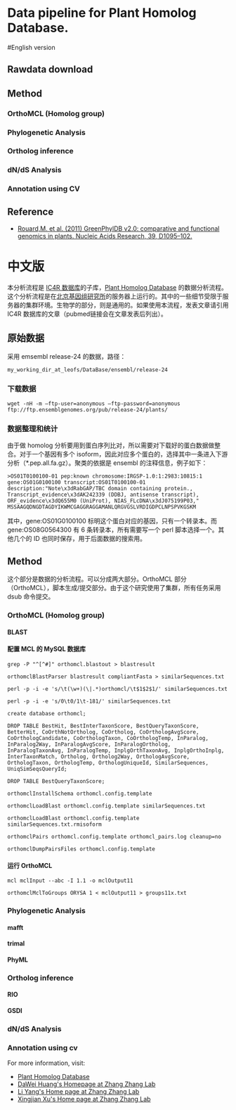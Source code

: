 Data pipeline for Plant Homolog Database.
==========

#English version

## Rawdata download

## Method

### OrthoMCL (Homolog group)

### Phylogenetic Analysis

### Ortholog inference

### dN/dS Analysis

### Annotation using CV

## Reference
* [Rouard,M. et al. (2011) GreenPhylDB v2.0: comparative and functional genomics in plants. Nucleic Acids Research, 39, D1095–102.](http://www.ncbi.nlm.nih.gov/pubmed/?term=20864446)

# 中文版

本分析流程是 [IC4R 数据库](http://www.ic4r.org)的子库，[Plant Homolog Database](http://homolog.ic4r.org) 的数据分析流程。这个分析流程是在[北京基因组研究所](http://www.big.ac.cn)的服务器上运行的。其中的一些细节受限于服务器的集群环境。生物学的部分，则是通用的。如果使用本流程，发表文章请引用 IC4R 数据库的文章（pubmed链接会在文章发表后列出）。

## 原始数据

采用 emsembl release-24 的数据，路径：

`my_working_dir_at_leofs/DataBase/ensembl/release-24`

### 下载数据

`wget -nH -m –ftp-user=anonymous –ftp-password=anonymous ftp://ftp.ensemblgenomes.org/pub/release-24/plants/`

### 数据整理和统计

由于做 homolog 分析要用到蛋白序列比对，所以需要对下载好的蛋白数据做整合。对于一个基因有多个 isoform，因此对应多个蛋白的，选择其中一条进入下游分析（*.pep.all.fa.gz）。聚类的依据是 ensembl 的注释信息，例子如下：

`>OS01T0100100-01 pep:known chromosome:IRGSP-1.0:1:2983:10815:1 gene:OS01G0100100 transcript:OS01T0100100-01 description:"Note\x3dRabGAP/TBC domain containing protein., Transcript_evidence\x3dAK242339 (DDBJ, antisense transcript), ORF_evidence\x3dQ655M0 (UniProt), NIAS_FLcDNA\x3dJ075199P03,"`
`MSSAAGQDNGDTAGDYIKWMCGAGGRAGGAMANLQRGVGSLVRDIGDPCLNPSPVKGSKM`

其中，gene:OS01G0100100 标明这个蛋白对应的基因，只有一个转录本。而 gene:OS08G0564300 有 6 条转录本，所有需要写一个 perl 脚本选择一个。其他几个的 ID 也同时保存，用于后面数据的搜索用。

## Method

这个部分是数据的分析流程。可以分成两大部分。OrthoMCL 部分（OrthoMCL），脚本生成/提交部分。由于这个研究使用了集群，所有任务采用 dsub 命令提交。

### OrthoMCL (Homolog group)

#### BLAST

#### 配置 MCL 的 MySQL 数据库

`grep -P "^[^#]" orthomcl.blastout > blastresult`

`orthomclBlastParser blastresult compliantFasta > similarSequences.txt`

`perl -p -i -e 's/\t(\w+)(\|.*)orthomcl/\t$1$2$1/' similarSequences.txt`

`perl -p -i -e 's/0\t0/1\t-181/' similarSequences.txt`

`create database orthomcl;`

`DROP TABLE BestHit, BestInterTaxonScore, BestQueryTaxonScore, BetterHit, CoOrthNotOrtholog, CoOrtholog, CoOrthologAvgScore, CoOrthologCandidate, CoOrthologTaxon, CoOrthologTemp, InParalog, InParalog2Way, InParalogAvgScore, InParalogOrtholog, InParalogTaxonAvg, InParalogTemp, InplgOrthTaxonAvg, InplgOrthoInplg, InterTaxonMatch, Ortholog, Ortholog2Way, OrthologAvgScore, OrthologTaxon, OrthologTemp, OrthologUniqueId, SimilarSequences, UniqSimSeqsQueryId;`

`DROP TABLE BestQueryTaxonScore;`

`orthomclInstallSchema orthomcl.config.template`

`orthomclLoadBlast orthomcl.config.template similarSequences.txt`

`orthomclLoadBlast orthomcl.config.template similarSequences.txt.rmisoform`

`orthomclPairs orthomcl.config.template orthomcl_pairs.log cleanup=no`

`orthomclDumpPairsFiles orthomcl.config.template`

#### 运行 OrthoMCL

`mcl mclInput --abc -I 1.1 -o mclOutput11`

`orthomclMclToGroups ORYSA 1 < mclOutput11 > groups11x.txt`


### Phylogenetic Analysis

#### mafft

#### trimal

#### PhyML

### Ortholog inference

#### RIO

#### GSDI


### dN/dS Analysis

### Annotation using cv

For more information, visit:
- [Plant Homolog Database](http://homolog.ic4r.org)
- [DaWei Huang's Homepage at Zhang Zhang Lab](http://cbb.big.ac.cn/Dawei_Huang)
- [Li Yang's Home page at Zhang Zhang Lab](http://cbb.big.ac.cn/Li_Yang)
- [Xingjian Xu's Home page at Zhang Zhang Lab](http://cbb.big.ac.cn/Xingjian_Xu)
